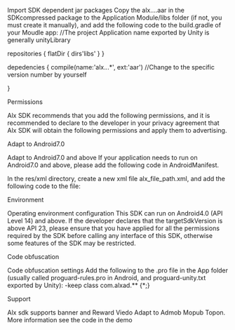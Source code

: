 Import SDK
dependent jar packages Copy the alx....aar in the SDKcompressed package to the Application Module/libs folder (if not, you must create it manually), and add the following code to the build.gradle of your Moudle app: //The project Application name exported by Unity is generally unityLibrary 

repositories {
     flatDir {
         dirs'libs'
     }
}


depedencies {
     compile(name:'alx.*.*.*', ext:'aar') //Change to the specific version number by yourself

}

Permissions

Alx SDK recommends that you add the following permissions, and it is recommended to declare to the developer in your privacy agreement that Alx SDK will obtain the following permissions and apply them to advertising.

<uses-permission android:name="android.permission.INTERNET" />
<uses-permission android:name="android.permission.ACCESS_NETWORK_STATE" />
<uses-permission android:name="android.permission.READ_PHONE_STATE" />
<uses-permission android:name="android.permission.WRITE_EXTERNAL_STORAGE" />


Adapt to Android7.0

Adapt to Android7.0 and above If your application needs to run on Android7.0 and above, please add the following code in AndroidManifest.


<provider
     android:name="com.alxad.provider.AlxFileProvider"
     android:authorities="${applicationId}.alxfileprovider"
     android:exported="false"
     android:grantUriPermissions="true">
     <meta-data
         android:name="android.support.FILE_PROVIDER_PATHS"
         android:resource="@xml/alx_file_path" />
</provider>

In the res/xml directory, create a new xml file alx_file_path.xml, and add the following code to the file:

<?xml version="1.0" encoding="utf-8"?>
<resources>
     <paths>
         <external-path
             name="external_files"
             path="." />
     </paths>
</resources>

Environment

Operating environment configuration This SDK can run on Android4.0 (API Level 14) and above. If the developer declares that the targetSdkVersion is above API 23, please ensure that you have applied for all the permissions required by the SDK before calling any interface of this SDK, otherwise some features of the SDK may be restricted.

Code obfuscation

Code obfuscation settings Add the following to the .pro file in the App folder (usually called proguard-rules.pro in Android, and proguard-unity.txt exported by Unity):
-keep class com.alxad.** {*;}

Support

Alx sdk supports banner and Reward Viedo Adapt to Admob Mopub Topon. More information see the code in the demo


